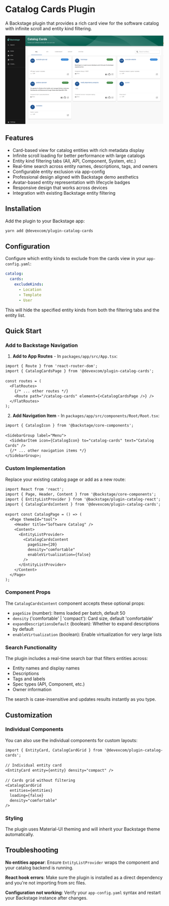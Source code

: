 # Catalog Cards Plugin

A Backstage plugin that provides a rich card view for the software catalog with infinite scroll and entity kind filtering.

![alt text](assets/cards-v2.png)

## Features

- Card-based view for catalog entities with rich metadata display
- Infinite scroll loading for better performance with large catalogs
- Entity kind filtering tabs (All, API, Component, System, etc.)
- Real-time search across entity names, descriptions, tags, and owners
- Configurable entity exclusion via app-config
- Professional design aligned with Backstage demo aesthetics
- Avatar-based entity representation with lifecycle badges
- Responsive design that works across devices
- Integration with existing Backstage entity filtering

## Installation

Add the plugin to your Backstage app:

```bash
yarn add @devexcom/plugin-catalog-cards
```

## Configuration

Configure which entity kinds to exclude from the cards view in your `app-config.yaml`:

```yaml
catalog:
  cards:
    excludeKinds:
      - Location
      - Template
      - User
```

This will hide the specified entity kinds from both the filtering tabs and the entity list.

## Quick Start

### Add to Backstage Navigation

1. **Add to App Routes** - In `packages/app/src/App.tsx`:

```tsx
import { Route } from 'react-router-dom';
import { CatalogCardsPage } from '@devexcom/plugin-catalog-cards';

const routes = (
  <FlatRoutes>
    {/* ... other routes */}
    <Route path="/catalog-cards" element={<CatalogCardsPage />} />
  </FlatRoutes>
);
```

2. **Add Navigation Item** - In `packages/app/src/components/Root/Root.tsx`:

```tsx
import { CatalogIcon } from '@backstage/core-components';

<SidebarGroup label="Menu">
  <SidebarItem icon={CatalogIcon} to="catalog-cards" text="Catalog Cards" />
  {/* ... other navigation items */}
</SidebarGroup>;
```

### Custom Implementation

Replace your existing catalog page or add as a new route:

```tsx
import React from 'react';
import { Page, Header, Content } from '@backstage/core-components';
import { EntityListProvider } from '@backstage/plugin-catalog-react';
import { CatalogCardsContent } from '@devexcom/plugin-catalog-cards';

export const CatalogPage = () => (
  <Page themeId="tool">
    <Header title="Software Catalog" />
    <Content>
      <EntityListProvider>
        <CatalogCardsContent
          pageSize={20}
          density="comfortable"
          enableVirtualization={false}
        />
      </EntityListProvider>
    </Content>
  </Page>
);
```

### Component Props

The `CatalogCardsContent` component accepts these optional props:

- `pageSize` (number): Items loaded per batch, default 50
- `density` ('comfortable' | 'compact'): Card size, default 'comfortable'
- `expandDescriptionsDefault` (boolean): Whether to expand descriptions by default
- `enableVirtualization` (boolean): Enable virtualization for very large lists

### Search Functionality

The plugin includes a real-time search bar that filters entities across:

- Entity names and display names
- Descriptions
- Tags and labels
- Spec types (API, Component, etc.)
- Owner information

The search is case-insensitive and updates results instantly as you type.

## Customization

### Individual Components

You can also use the individual components for custom layouts:

```tsx
import { EntityCard, CatalogCardGrid } from '@devexcom/plugin-catalog-cards';

// Individual entity card
<EntityCard entity={entity} density="compact" />

// Cards grid without filtering
<CatalogCardGrid
  entities={entities}
  loading={false}
  density="comfortable"
/>
```

### Styling

The plugin uses Material-UI theming and will inherit your Backstage theme automatically.

## Troubleshooting

**No entities appear**: Ensure `EntityListProvider` wraps the component and your catalog backend is running.

**React hook errors**: Make sure the plugin is installed as a direct dependency and you're not importing from src files.

**Configuration not working**: Verify your `app-config.yaml` syntax and restart your Backstage instance after changes.
